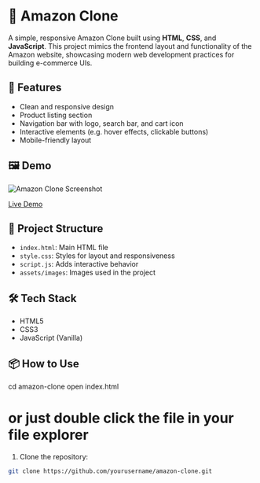 # 🛒 Amazon Clone

A simple, responsive Amazon Clone built using **HTML**, **CSS**, and **JavaScript**. This project mimics the frontend layout and functionality of the Amazon website, showcasing modern web development practices for building e-commerce UIs.

## 🚀 Features

- Clean and responsive design
- Product listing section
- Navigation bar with logo, search bar, and cart icon
- Interactive elements (e.g. hover effects, clickable buttons)
- Mobile-friendly layout

## 🖼️ Demo

![Amazon Clone Screenshot](screenshot.png) <!-- Replace with your actual screenshot file -->

[Live Demo](https://your-live-demo-link.com) <!-- Optional: Add GitHub Pages or Netlify link -->

## 📁 Project Structure

- `index.html`: Main HTML file
- `style.css`: Styles for layout and responsiveness
- `script.js`: Adds interactive behavior
- `assets/images`: Images used in the project

## 🛠️ Tech Stack

- HTML5
- CSS3
- JavaScript (Vanilla)

## 📦 How to Use
cd amazon-clone
open index.html
# or just double click the file in your file explorer


1. Clone the repository:

```bash
git clone https://github.com/yourusername/amazon-clone.git
